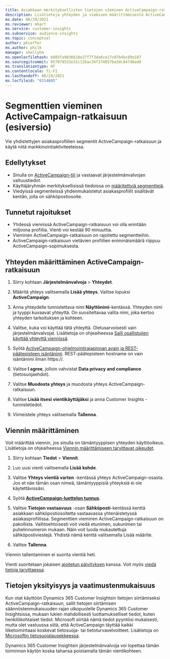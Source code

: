 ```yaml
---
title: Asiakkaan merkityksellisten tietojen vieminen ActiveCampaign-ratkaisuun
description: Lisätietoja yhteyden ja viemisen määrittämisestä ActiveCampaign-ratkaisuun
ms.date: 06/29/2021
ms.reviewer: mhart
ms.service: customer-insights
ms.subservice: audience-insights
ms.topic: conceptual
author: pkieffer
ms.author: philk
manager: shellyha
ms.openlocfilehash: 6d85fa9836618e27f7f3da6ce17c07b4bc89e187
ms.sourcegitcommit: 057079532e31c12bac36f374857ba3dc847d6ad0
ms.translationtype: HT
ms.contentlocale: fi-FI
ms.lasthandoff: 06/29/2021
ms.locfileid: "6314605"
---
```

# <a name="export-segments-to-activecampaign-preview"></a>Segmenttien vieminen ActiveCampaign-ratkaisuun (esiversio)

Vie yhdistettyjen asiakasprofiilien segmentit ActiveCampaign-ratkaisuun ja käytä niitä markkinointiaktiviteeteissa.

## <a name="prerequisites"></a>Edellytykset

-   Sinulla on [ActiveCampaign-tili](https://www.activecampaign.com/) ja vastaavat järjestelmänvalvojan valtuustiedot.
-   Käyttäjäryhmän merkityksellisissä tiedoissa on [määritettyjä segmenttejä](segments.md).
-   Viedyissä segmenteissä yhdenmukaistetut asiakasprofiilit sisältävät kentän, jolla on sähköpostiosoite.

## <a name="known-limitations"></a>Tunnetut rajoitukset

- Yhdessä viennissä ActiveCampaign-ratkaisuun voi olla enintään miljoona profiilia. Vienti voi kestää 90 minuuttia.
- Vieminen ActiveCampaign-ratkaisuun on rajoitettu segmentteihin.
- ActiveCampaign-ratkaisuun vietävien profiilien enimmäismäärä riippuu ActiveCampaign-sopimuksesta.

## <a name="set-up-connection-to-activecampaign"></a>Yhteyden määrittäminen ActiveCampaign-ratkaisuun

1. Siirry kohtaan **Järjestelmänvalvoja** > **Yhteydet**.

1. Määritä yhteys valitsemalla **Lisää yhteys**. Valitse lopuksi **ActiveCampaign**.

1. Anna yhteydelle tunnistettava nimi **Näyttönimi**-kentässä. Yhteyden nimi ja tyyppi kuvaavat yhteyttä. On suositeltavaa valita nimi, joka kertoo yhteyden tarkoituksen ja kohteen.

1. Valitse, kuka voi käyttää tätä yhteyttä. Oletusarvoisesti vain järjestelmänvalvojat. Lisätietoja on ohjeaiheessa [Salli osallistujien käyttää yhteyttä viennissä](connections.md#allow-contributors-to-use-a-connection-for-exports).

1. Syötä [ActiveCampaign-ohjelmointirajapinnan avain ja REST-päätepisteen isäntänimi](https://help.activecampaign.com/hc/articles/207317590-Getting-started-with-the-API#how-to-obtain-your-activecampaign-api-url-and-key). REST-päätepisteen hostname on vain isäntänimi ilman https://. 

1. Valitse **I agree**, jolloin vahvistat **Data privacy and compliance** (tietosuojaehdot).

1. Valitse **Muodosta yhteys** ja muodosta yhteys ActiveCampaign-ratkaisuun.

1. Valitse **Lisää itsesi vientikäyttäjäksi** ja anna Customer Insights -tunnistetiedot.

1. Viimeistele yhteys valitsemalla **Tallenna**.

## <a name="configure-an-export"></a>Viennin määrittäminen

Voit määrittää viennin, jos sinulla on tämäntyyppisen yhteyden käyttöoikeus. Lisätietoja on ohjeaiheessa [Viennin määrittämiseen tarvittavat oikeudet](export-destinations.md#set-up-a-new-export).

1. Siirry kohtaan **Tiedot** > **Viennit**.

1. Luo uusi vienti valitsemalla **Lisää kohde**.

1. Valitse **Yhteys vientiä varten** -kentässä yhteys ActiveCampaign-osasta. Jos et näe tämän osan nimeä, tämäntyyppisiä yhteyksiä ei ole käytettävissäsi.

1. Syötä [**ActiveCampaign-luettelon tunnus**](https://help.activecampaign.com/hc/articles/360000030559-How-to-create-a-list-in-ActiveCampaign).    

3. Valitse **Tietojen vastaavuus** -osan **Sähköposti**-kentässä kenttä asiakkaan sähköpostiosoitetta vastaavassa yhtenäistetyssä asiakasprofiilissa. Segmenttien vieminen ActiveCampaign-ratkaisuun on pakollista. Vaihtoehtoisesti voit viedä etunimen, sukunimen tai puhelinnumeron mukaan. Näin voit luoda mukautettuja sähköpostiviestejä. Yhdistä nämä kenttä valitsemalla Lisää määrite.

1. Valitse **Tallenna**.

Viennin tallentaminen ei suorita vientiä heti.

Vienti suoritetaan jokaisen [ajoitetun päivityksen](system.md#schedule-tab) kanssa. Voit myös [viedä tietoja tarvittaessa](export-destinations.md#run-exports-on-demand). 


## <a name="data-privacy-and-compliance"></a>Tietojen yksityisyys ja vaatimustenmukaisuus

Kun otat käyttöön Dynamics 365 Customer Insightsin tietojen siirtämiseksi ActiveCampaign-ratkaisuun, sallit tietojen siirtämisen säännöstenmukaisuuden rajan ulkopuolelle Dynamics 365 Customer Insightsissa, mukaan lukien mahdollisesti luottamukselliset tiedot, kuten henkilökohtaiset tiedot. Microsoft siirtää nämä tiedot pyyntösi mukaisesti, mutta olet vastuussa siitä, että ActiveCampaign täyttää kaikki liiketoimintaasi koskevat tietosuoja- tai tietoturvavelvoitteet. Lisätietoja on [Microsoftin tietosuojalausekkeessa](https://go.microsoft.com/fwlink/?linkid=396732).

Dynamics 365 Customer Insightsin järjestelmänvalvoja voi lopettaa tämän toiminnon käytön koska tahansa poistamalla tämän vientikohteen.
